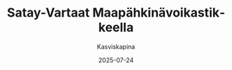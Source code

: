 ---
title: "Satay-Vartaat Maa­pähkinä­voikastik­keella"
image: "https://vegaanibotti.lauravuo.me/2025/07/2025-07-24_small.png"
date: 2025-07-24
receipt_url: "https://kasviskapina.fi/reseptit/satay-vartaat-maapahkinavoikastikkeella"
author: "Kasviskapina"
---